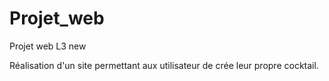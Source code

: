 # Projet_web
Projet web L3 new

Réalisation d'un site permettant aux utilisateur de crée leur propre cocktail.
